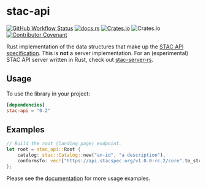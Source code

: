 # stac-api

[![GitHub Workflow Status](https://img.shields.io/github/actions/workflow/status/gadomski/stac-rs/ci.yml?branch=main&style=for-the-badge)](https://github.com/gadomski/stac-rs/actions/workflows/ci.yml)
[![docs.rs](https://img.shields.io/docsrs/stac-api?style=for-the-badge)](https://docs.rs/stac-api/latest/stac_api/)
[![Crates.io](https://img.shields.io/crates/v/stac-api?style=for-the-badge)](https://crates.io/crates/stac-api)
![Crates.io](https://img.shields.io/crates/l/stac-api?style=for-the-badge)
[![Contributor Covenant](https://img.shields.io/badge/Contributor%20Covenant-2.1-4baaaa.svg?style=for-the-badge)](./CODE_OF_CONDUCT)

Rust implementation of the data structures that make up the [STAC API specification](https://github.com/radiantearth/stac-api-spec).
This is **not** a server implementation.
For an (experimental) STAC API server written in Rust, check out [stac-server-rs](https://github.com/gadomski/stac-server-rs).

## Usage

To use the library in your project:

```toml
[dependencies]
stac-api = "0.2"
```

## Examples

```rust
// Build the root (landing page) endpoint.
let root = stac_api::Root {
    catalog: stac::Catalog::new("an-id", "a description"),
    conformsTo: vec!["https://api.stacspec.org/v1.0.0-rc.2/core".to_string()],
};
```

Please see the [documentation](https://docs.rs/stac-api) for more usage examples.
